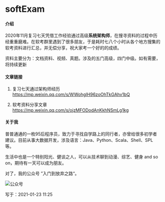 # softExam

#### 介绍
2020年11月复习七天凭借工作经验通过高级**系统架构师**，在搜寻资料的过程中历经重重磨难。在软考群里遇到了很多朋友，于是耗时七八个小时从各个地方搜集的软考资料进行汇总，并无偿分享，祝大家考一个好的的成绩。

资料主要分为：文档资料、视频、真题。涉及的五门高级，四门中级。如有需要，将持续更新


#### 文章链接
1. 复习七天通过架构师经历
https://mp.weixin.qq.com/s/WWohgIH96zoOhTkGAhv1bQ

2. 软考资料分享文章
https://mp.weixin.qq.com/s/ojzMFODodAnKkhNSmLg1kg

#### 关于我
普普通通的一枚95后程序员，致力于寻找自学路上的同行者，亦曾给很多初学者建议。目前从事大数据开发，涉及语言：Java、Python、Scala、Shell、SPL等。

生活中也是一个特别阳光、健谈之人，可以从技术聊到动漫、综艺、健身 and so on，期待有一天可以成为朋友。

对了，我的公众号 ”入门到放弃之路“。


![公众号](https://img-blog.csdnimg.cn/20210401142825437.png "在这里输入图片标题")

写于：2021-01-23 11:25
